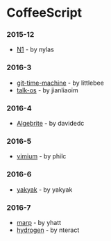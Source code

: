 # CoffeeScript


### 2015-12
- [N1](https://github.com/nylas/N1) - by nylas

### 2016-3
- [git-time-machine](https://github.com/littlebee/git-time-machine) - by littlebee
- [talk-os](https://github.com/jianliaoim/talk-os) - by jianliaoim

### 2016-4
- [Algebrite](https://github.com/davidedc/Algebrite) - by davidedc

### 2016-5
- [vimium](https://github.com/philc/vimium) - by philc

### 2016-6
- [yakyak](https://github.com/yakyak/yakyak) - by yakyak

### 2016-7
- [marp](https://github.com/yhatt/marp) - by yhatt
- [hydrogen](https://github.com/nteract/hydrogen) - by nteract
